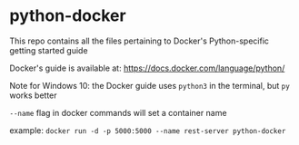 # python-docker
This repo contains all the files pertaining to Docker's Python-specific getting started guide 

Docker's guide is available at: https://docs.docker.com/language/python/

Note for Windows 10: the Docker guide uses `python3` in the terminal, but `py` works better

`--name` flag in docker commands will set a container name 

example: `docker run -d -p 5000:5000 --name rest-server python-docker`